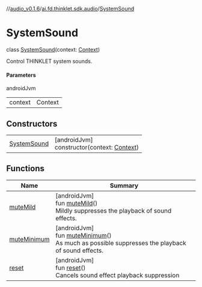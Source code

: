 //[audio_v0.1.6](../../../index.md)/[ai.fd.thinklet.sdk.audio](../index.md)/[SystemSound](index.md)

# SystemSound

class [SystemSound](index.md)(context: [Context](https://developer.android.com/reference/kotlin/android/content/Context.html))

Control THINKLET system sounds.

#### Parameters

androidJvm

| | |
|---|---|
| context | Context |

## Constructors

| | |
|---|---|
| [SystemSound](-system-sound.md) | [androidJvm]<br>constructor(context: [Context](https://developer.android.com/reference/kotlin/android/content/Context.html)) |

## Functions

| Name | Summary |
|---|---|
| [muteMild](mute-mild.md) | [androidJvm]<br>fun [muteMild](mute-mild.md)()<br>Mildly suppresses the playback of sound effects. |
| [muteMinimum](mute-minimum.md) | [androidJvm]<br>fun [muteMinimum](mute-minimum.md)()<br>As much as possible suppresses the playback of sound effects. |
| [reset](reset.md) | [androidJvm]<br>fun [reset](reset.md)()<br>Cancels sound effect playback suppression |
